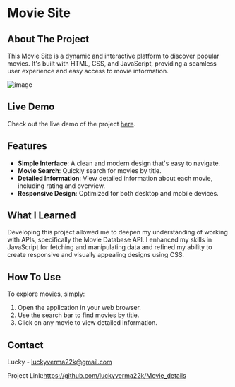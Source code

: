 # Movie Site

## About The Project

This Movie Site is a dynamic and interactive platform to discover popular movies. It's built with HTML, CSS, and JavaScript, providing a seamless user experience and easy access to movie information.

![image](https://github.com/luckyverma22k/Movie_details/assets/97178817/d5fc0610-d079-4eb8-93b2-dd8729a99410)


## Live Demo

Check out the live demo of the project [here](https://movie-details-mu.vercel.app/).

## Features

- **Simple Interface**: A clean and modern design that's easy to navigate.
- **Movie Search**: Quickly search for movies by title.
- **Detailed Information**: View detailed information about each movie, including rating and overview.
- **Responsive Design**: Optimized for both desktop and mobile devices.

## What I Learned

Developing this project allowed me to deepen my understanding of working with APIs, specifically the Movie Database API. I enhanced my skills in JavaScript for fetching and manipulating data and refined my ability to create responsive and visually appealing designs using CSS.

## How To Use

To explore movies, simply:
1. Open the application in your web browser.
2. Use the search bar to find movies by title.
3. Click on any movie to view detailed information.

## Contact

Lucky - luckyverma22k@gmail.com

Project Link:https://github.com/luckyverma22k/Movie_details
